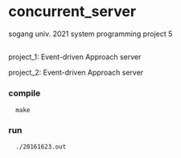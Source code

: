 # concurrent_server

sogang univ. 2021 system programming project 5

## 

project_1: Event-driven Approach server

project_2: Event-driven Approach server


###  compile
      make
###  run
      ./20161623.out
